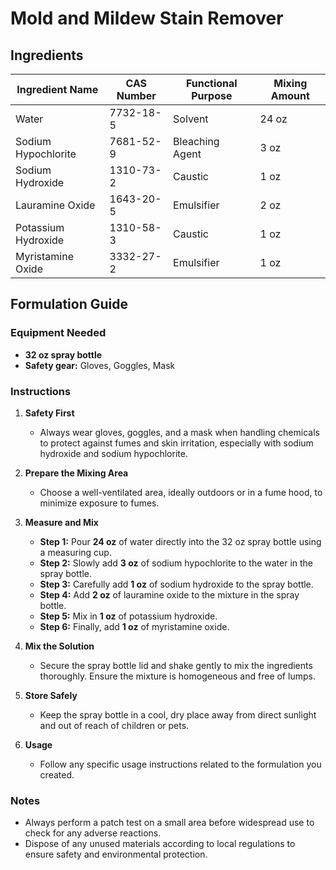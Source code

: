 # Mold and Mildew Stain Remover

## Ingredients

| Ingredient Name     | CAS Number | Functional Purpose | Mixing Amount |
| ------------------- | ---------- | ------------------ | ------------- |
| Water               | 7732-18-5  | Solvent            | 24 oz         |
| Sodium Hypochlorite | 7681-52-9  | Bleaching Agent    | 3 oz          |
| Sodium Hydroxide    | 1310-73-2  | Caustic            | 1 oz          |
| Lauramine Oxide     | 1643-20-5  | Emulsifier         | 2 oz          |
| Potassium Hydroxide | 1310-58-3  | Caustic            | 1 oz          |
| Myristamine Oxide   | 3332-27-2  | Emulsifier         | 1 oz          |

## Formulation Guide

### Equipment Needed

- **32 oz spray bottle**
- **Safety gear:** Gloves, Goggles, Mask

### Instructions

1. **Safety First**

   - Always wear gloves, goggles, and a mask when handling chemicals to protect against fumes and skin irritation, especially with sodium hydroxide and sodium hypochlorite.

2. **Prepare the Mixing Area**

   - Choose a well-ventilated area, ideally outdoors or in a fume hood, to minimize exposure to fumes.

3. **Measure and Mix**

   - **Step 1:** Pour **24 oz** of water directly into the 32 oz spray bottle using a measuring cup.
   - **Step 2:** Slowly add **3 oz** of sodium hypochlorite to the water in the spray bottle.
   - **Step 3:** Carefully add **1 oz** of sodium hydroxide to the spray bottle.
   - **Step 4:** Add **2 oz** of lauramine oxide to the mixture in the spray bottle.
   - **Step 5:** Mix in **1 oz** of potassium hydroxide.
   - **Step 6:** Finally, add **1 oz** of myristamine oxide.

4. **Mix the Solution**

   - Secure the spray bottle lid and shake gently to mix the ingredients thoroughly. Ensure the mixture is homogeneous and free of lumps.

5. **Store Safely**

   - Keep the spray bottle in a cool, dry place away from direct sunlight and out of reach of children or pets.

6. **Usage**
   - Follow any specific usage instructions related to the formulation you created.

### Notes

- Always perform a patch test on a small area before widespread use to check for any adverse reactions.
- Dispose of any unused materials according to local regulations to ensure safety and environmental protection.
